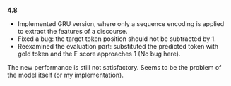 **4.8**
- Implemented GRU version, where only a sequence encoding is applied to extract the features of a discourse.
- Fixed a bug: the target token position should not be subtracted by 1.
- Reexamined the evaluation part: substituted the predicted token with gold token and the F score approaches 1 (No bug here).

The new performance is still not satisfactory. Seems to be the problem of the model itself (or my implementation).
